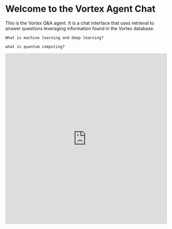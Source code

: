 # Welcome to the Vortex Agent Chat

This is the Vortex Q&A agent. It is a chat interface that uses retrieval to
answer questions leveraging information found in the Vortex database.

`What is machine learning and deep learning?`

`what is quantum computing?`

<iframe class="airtable-embed" src="https://airtable.com/embed/appAyg77fwZrSZShX/pagtNxj6bCyiSGMlV/form" frameborder="0" onmousewheel="" width="100%" height="533" style="background: transparent; border: 1px solid #ccc;"></iframe>
